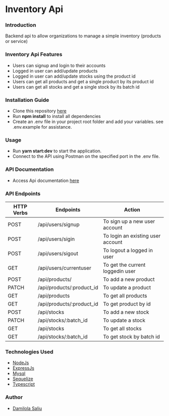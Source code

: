 # Inventory Api

### Introduction

Backend api to allow organizations to manage a simple inventory (products or service)

### Inventory Api Features

- Users can signup and login to their accounts
- Logged in user can add/update products
- Logged in user can add/update stocks using the product id
- Users can get all products and get a single product by its product id
- Users can get all stocks and get a single stock by its batch id

### Installation Guide

- Clone this repository [here](https://github.com/oluwadamoo/summitech-inventory)
- Run **npm install** to install all dependencies
- Create an .env file in your project root folder and add your variables. see .env.example for assistance.

### Usage

- Run **yarn start:dev** to start the application.
- Connect to the API using Postman on the specified port in the .env file.

### API Documentation

- Access Api documentation [here](https://documenter.getpostman.com/view/11729281/2s8Z75SpUK)

### API Endpoints

| HTTP Verbs | Endpoints                 | Action                            |
| ---------- | ------------------------- | --------------------------------- |
| POST       | /api/users/signup         | To sign up a new user account     |
| POST       | /api/users/sigin          | To login an existing user account |
| POST       | /api/users/sigout         | To logout a logged in user        |
| GET        | /api/users/currentuser    | To get the current loggedin user  |
| POST       | /api/products/            | To add a new product              |
| PATCH      | /api/products/:product_id | To update a product               |
| GET        | /api/products             | To get all products               |
| GET        | /api/products/:product_id | To get product by id              |
| POST       | /api/stocks               | To add a new stock                |
| PATCH      | /api/stocks/:batch_id     | To update a stock                 |
| GET        | /api/stocks               | To get all stocks                 |
| GET        | /api/stocks/:batch_id     | To get stock by batch id          |

### Technologies Used

- [NodeJs](https://nodejs.org/)
- [ExpressJs](https://expressjs.com/)
- [Mysql](https://www.mysql.com/)
- [Sequelize](https://sequelize.org/)
- [Typescript](https://www.typescriptlang.org/)

### Author

- [Damilola Saliu](https://github.com/oluwadamoo)
